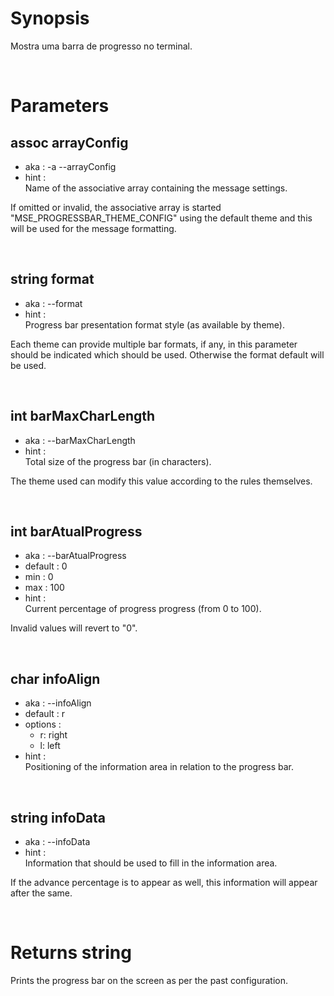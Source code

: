 # Synopsis

Mostra uma barra de progresso no terminal.



&nbsp;

# Parameters

## assoc arrayConfig

- aka       : -a --arrayConfig
- hint      :  
  Name of the associative array containing the message settings.

If omitted or invalid, the associative array is started 
"MSE_PROGRESSBAR_THEME_CONFIG" using the default theme and this will be used 
for the message formatting.


&nbsp;

## string format

- aka       : --format
- hint      :  
  Progress bar presentation format style (as available by theme).

Each theme can provide multiple bar formats, if any, in this parameter should 
be indicated which should be used. Otherwise the format default will be used.


&nbsp;

## int barMaxCharLength

- aka       : --barMaxCharLength
- hint      :  
  Total size of the progress bar (in characters).

The theme used can modify this value according to the rules themselves.


&nbsp;

## int barAtualProgress

- aka       : --barAtualProgress
- default   : 0
- min       : 0
- max       : 100
- hint      :  
  Current percentage of progress progress (from 0 to 100).

Invalid values will revert to "0".


&nbsp;

## char infoAlign

- aka       : --infoAlign
- default   : r
- options   :
  - r: right
  - l: left
- hint      :  
  Positioning of the information area in relation to the progress bar.


&nbsp;

## string infoData

- aka       : --infoData
- hint      :  
  Information that should be used to fill in the information area.

If the advance percentage is to appear as well, this information will appear 
after the same.



&nbsp;

# Returns string

Prints the progress bar on the screen as per the past configuration.